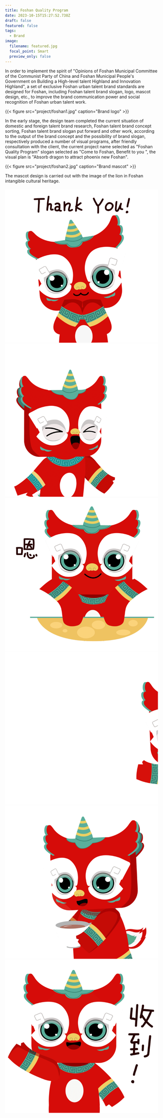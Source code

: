 ```yaml
---
title: Foshan Quality Program
date: 2023-10-15T15:27:52.738Z
draft: false
featured: false
tags:
  - Brand
image:
  filename: featured.jpg
  focal_point: Smart
  preview_only: false
---
```

In order to implement the spirit of "Opinions of Foshan Municipal Committee of the Communist Party of China and Foshan Municipal People's Government on Building a High-level talent Highland and Innovation Highland", a set of exclusive Foshan urban talent brand standards are designed for Foshan, including Foshan talent brand slogan, logo, mascot design, etc., to improve the brand communication power and social recognition of Foshan urban talent work.

{{< figure src="project/foshan1.jpg" caption="Brand logo" >}}

In the early stage, the design team completed the current situation of domestic and foreign talent brand research, Foshan talent brand concept sorting, Foshan talent brand slogan put forward and other work, according to the output of the brand concept and the possibility of brand slogan, respectively produced a number of visual programs, after friendly consultation with the client, the current project name selected as "Foshan Quality Program" slogan selected as "Come to Foshan, Benefit to you ", the visual plan is "Absorb dragon to attract phoenix new Foshan".

{{< figure src="project/foshan2.jpg" caption="Brand mascot" >}}

The mascot design is carried out with the image of the lion in Foshan intangible cultural heritage.

<!DOCTYPE html>

<html>
<head>
<style>
  .gif-container {
    display: flex;
    flex-wrap: wrap;
    justify-content: center;
    margin-top: 20px; /\* Adjust margin as needed \*/
  }

  .gif-item {
    width: 80px; / *Adjust this to the width of your GIFs* /
    max-width: 80px; / *Adjust this to the height of your GIFs* /
    height: auto;
    margin: 10px;
  }

  .gif-item img {
    width: 100%;
    height: 100%;
  }
</style>

</head>
<body>

<div class="gif-container">
  <div class="gif-item">
    <img src="https://github.com/chuckchang6/starter-hugo-portfolio-theme/raw/main/assets/media/project/thankyou.gif" alt="GIF 1">
  </div>
  <div class="gif-item">
    <img src="https://github.com/chuckchang6/starter-hugo-portfolio-theme/raw/main/assets/media/project/welcome.gif" alt="GIF 2">
  </div>
  <div class="gif-item">
    <img src="https://github.com/chuckchang6/starter-hugo-portfolio-theme/raw/main/assets/media/project/en.gif" alt="GIF 3">
  </div>
  <div class="gif-item">
    <img src="https://github.com/chuckchang6/starter-hugo-portfolio-theme/raw/main/assets/media/project/hi.gif" alt="GIF 4">
  </div>
  <div class="gif-item">
    <img src="https://github.com/chuckchang6/starter-hugo-portfolio-theme/raw/main/assets/media/project/tired.gif" alt="GIF 5">
  </div>
  <div class="gif-item">
    <img src="https://github.com/chuckchang6/starter-hugo-portfolio-theme/raw/main/assets/media/project/ok.gif" alt="GIF 6">
  </div>
</div>

</body>
</html>